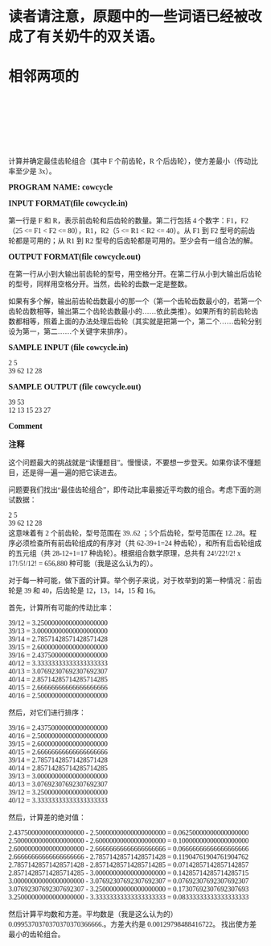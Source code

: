 

# 读者请注意，原题中的一些词语已经被改成了有关奶牛的双关语。



# 相邻两项的


<p>
<span style="font-family:Times New Roman, Times, serif;"><br/>
</span> 
</p>
<p>
<span style="font-family:Times New Roman, Times, serif;"><img src="/upload/image/20131031/20131031211305_69210.png" alt=""/><br/>
</span> 
</p>
<p>
<br/>
</p>
<p>
<img src="/upload/image/20131031/20131031211325_75944.png" alt=""/> 
</p>
<p>
<br/>
</p>
<p>
<span style="font-family:Times New Roman, Times, serif;">计算并确定最佳齿轮组合（其中 F 个前齿轮，R 个后齿轮），使方差最小（传动比率至少是 3x）。</span> 
</p>
<p>
<span style="font-family:Times New Roman, Times, serif;font-size:medium;"><b>PROGRAM NAME: cowcycle</b></span> 
</p>
<p>
<span style="font-family:Times New Roman, Times, serif;font-size:medium;"><b>INPUT FORMAT(file cowcycle.in)</b></span> 
</p>
<p>
<span style="font-family:Times New Roman, Times, serif;">第一行是 F 和 R，表示前齿轮和后齿轮的数量。第二行包括 4 个数字：F1，F2（25 &lt;= F1 &lt; F2 &lt;= 80），R1，R2（5 &lt;= R1 &lt; R2 &lt;= 40）。从 F1 到 F2 型号的前齿轮都是可用的；从 R1 到 R2 型号的后齿轮都是可用的。至少会有一组合法的解。 </span> 
</p>
<p>
<span style="font-family:Times New Roman, Times, serif;"><b><span style="font-size:medium;">OUTPUT FORMAT(file cowcycle.out)</span></b></span> 
</p>
<p>
<span style="font-family:Times New Roman, Times, serif;">在第一行从小到大输出前齿轮的型号，用空格分开。在第二行从小到大输出后齿轮的型号，同样用空格分开。当然，齿轮的齿数一定是整数。 </span> 
</p>
<p>
<span style="font-family:Times New Roman, Times, serif;">如果有多个解，输出前齿轮齿数最小的那一个（第一个齿轮齿数最小的，若第一个齿轮齿数相等，输出第二个齿轮齿数最小的……依此类推）。如果所有的前齿轮齿数都相等，照着上面的办法处理后齿轮（其实就是把第一个，第二个……齿轮分别设为第一，第二……个关键字来排序）。 </span> 
</p>
<p>
<span style="font-family:Times New Roman, Times, serif;"><b><span style="font-size:medium;">SAMPLE INPUT (file cowcycle.in)</span></b></span> 
</p>
<p>
<span style="font-family:Times New Roman, Times, serif;">2 5<br/>
39 62 12 28</span> 
</p>
<p>
<span style="font-family:Times New Roman, Times, serif;"><b><span style="font-size:medium;">SAMPLE OUTPUT (file cowcycle.out)</span></b></span> 
</p>
<p>
<span style="font-family:Times New Roman, Times, serif;">39 53<br/>
12 13 15 23 27</span> 
</p>
<p>
<span style="font-family:Times New Roman, Times, serif;font-size:medium;"><b>Comment</b></span> 
</p>
<p>
<span style="font-family:Times New Roman, Times, serif;font-size:medium;"><b>注释</b></span> 
</p>
<p>
<span style="font-family:Times New Roman, Times, serif;">这个问题最大的挑战就是“读懂题目”。慢慢读，不要想一步登天。如果你读不懂题目，还是得一遍一遍的把它读进去。 </span> 
</p>
<p>
<span style="font-family:Times New Roman, Times, serif;">问题要我们找出“最佳齿轮组合”，即传动比率最接近平均数的组合。考虑下面的测试数据： </span> 
</p>
<p>
<span style="font-family:Times New Roman, Times, serif;">2 5<br/>
39 62 12 28<br/>
这意味着有 2 个前齿轮，型号范围在 39..62 ；5个后齿轮，型号范围在 12..28。程序必须检查所有前齿轮组成的有序对（共 62-39+1=24 种齿轮），和所有后齿轮组成的五元组（共 28-12+1=17 种齿轮）。根据组合数学原理，总共有 24!/22!/2! x 17!/5!/12! = 656,880 种可能（我是这么认为的）。 </span> 
</p>
<p>
<span style="font-family:Times New Roman, Times, serif;">对于每一种可能，做下面的计算。举个例子来说，对于枚举到的第一种情况：前齿轮是 39 和 40，后齿轮是 12，13，14，15 和 16。 </span> 
</p>
<p>
<span style="font-family:Times New Roman, Times, serif;">首先，计算所有可能的传动比率： </span> 
</p>
<p>
<span style="font-family:Times New Roman, Times, serif;">39/12 = 3.25000000000000000000<br/>
39/13 = 3.00000000000000000000<br/>
39/14 = 2.78571428571428571428<br/>
39/15 = 2.60000000000000000000<br/>
39/16 = 2.43750000000000000000<br/>
40/12 = 3.33333333333333333333<br/>
40/13 = 3.07692307692307692307<br/>
40/14 = 2.85714285714285714285<br/>
40/15 = 2.66666666666666666666<br/>
40/16 = 2.50000000000000000000</span> 
</p>
<p>
<span style="font-family:Times New Roman, Times, serif;">然后，对它们进行排序： </span> 
</p>
<p>
<span style="font-family:Times New Roman, Times, serif;">39/16 = 2.43750000000000000000<br/>
40/16 = 2.50000000000000000000<br/>
39/15 = 2.60000000000000000000<br/>
40/15 = 2.66666666666666666666<br/>
39/14 = 2.78571428571428571428<br/>
40/14 = 2.85714285714285714285<br/>
39/13 = 3.00000000000000000000<br/>
40/13 = 3.07692307692307692307<br/>
39/12 = 3.25000000000000000000<br/>
40/12 = 3.33333333333333333333</span> 
</p>
<p>
<span style="font-family:Times New Roman, Times, serif;">然后，计算差的绝对值： </span> 
</p>
<p>
<span style="font-family:Times New Roman, Times, serif;">2.43750000000000000000 - 2.50000000000000000000 = 0.06250000000000000000<br/>
2.50000000000000000000 - 2.60000000000000000000 = 0.10000000000000000000<br/>
2.60000000000000000000 - 2.66666666666666666666 = 0.06666666666666666666<br/>
2.66666666666666666666 - 2.78571428571428571428 = 0.11904761904761904762<br/>
2.78571428571428571428 - 2.85714285714285714285 = 0.07142857142857142857<br/>
2.85714285714285714285 - 3.00000000000000000000 = 0.14285714285714285715<br/>
3.00000000000000000000 - 3.07692307692307692307 = 0.07692307692307692307<br/>
3.07692307692307692307 - 3.25000000000000000000 = 0.17307692307692307693<br/>
3.25000000000000000000 - 3.33333333333333333333 = 0.08333333333333333333</span> 
</p>
<p>
<span style="font-family:Times New Roman, Times, serif;">然后计算平均数和方差。平均数是（我是这么认为的）0.0995370370370370370366666.。方差大约是 0.00129798488416722。 找出使方差最小的齿轮组合。</span> 
</p>
<p>
 
</p>
